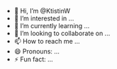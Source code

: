 - 👋 Hi, I’m @KtistinW
- 👀 I’m interested in ...
- 🌱 I’m currently learning ...
- 💞️ I’m looking to collaborate on ...
- 📫 How to reach me ...
- 😄 Pronouns: ...
- ⚡ Fun fact: ...

<!---
KtistinW/KtistinW is a ✨ special ✨ repository because its `README.md` (this file) appears on your GitHub profile.
You can click the Preview link to take a look at your changes.
--->
